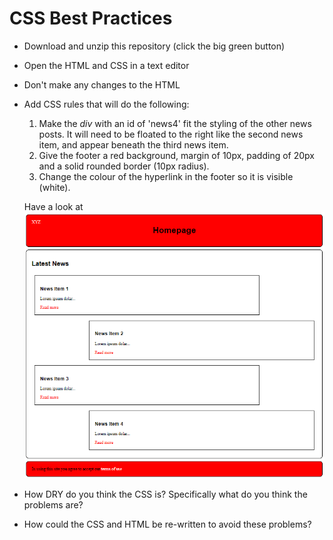 # CSS Best Practices

* Download and unzip this repository (click the big green button)
* Open the HTML and CSS in a text editor
* Don't make any changes to the HTML
* Add CSS rules that will do the following:
    1. Make the *div* with an id of 'news4' fit the styling of the other news posts. It will need to be floated to the right like the second news item, and appear beneath the third news item.
    2. Give the footer a red background, margin of 10px, padding of 20px and a solid rounded border (10px radius).
    3. Change the colour of the hyperlink in the footer so it is visible (white).
    
    Have a look at ![News Page](news.png "Example")
* How DRY do you think the CSS is? Specifically what do you think the problems are? 
* How could the CSS and HTML be re-written to avoid these problems? 
